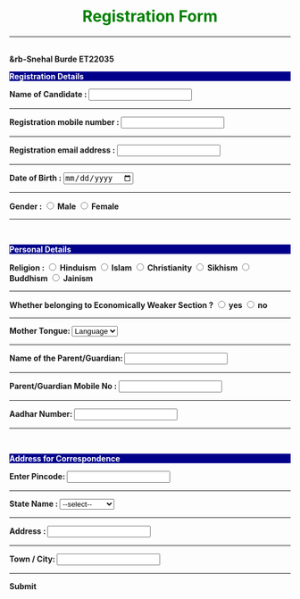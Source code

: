 <html>
<head> <title> Registration Form 2023 &rb </title>
</head >
<body>
 <h1 style="color:Green" align="center"> Registration Form </h1><hr><br>
<b>&rb-Snehal Burde ET22035<b>
<p style=" color:white ; background-color:darkblue"> <b>Registration Details</b></p>
<lable> Name of Candidate  : </lable> <input type="text"><br><hr>
<lable> Registration mobile number : </lable> <input type="number"><br><hr>
<lable> Registration email address : </lable> <input type="email"><br><hr>
<lable>Date of Birth  : </lable> <input type="date"><br><hr>
<lable> Gender   : </lable> <input type="radio" name = "Gender" > Male <input type = "radio" name ="Gender"> Female <br><hr><br>
<p style=" color:white ; background-color:darkblue"> <b> Personal Details </b></p>
<lable> Religion : </lable> <input type="radio" name = "religion" > Hinduism <input type = "radio" name ="Religion"> Islam <input type = "radio" name ="religion"> Christianity <input type = "radio" name ="Religion">  Sikhism <input type ="radio" name = "Religion"> Buddhism <input type="radio" name = "religion" > Jainism <br><hr>
<lable> Whether belonging to Economically Weaker Section ?</lable> <input type="radio" name = "Gender" > yes <input type = "radio" name ="Gender"> no <br><hr>
<lable> Mother Tongue:</lable>
<select>   <!-- Snehal Ravindra Burde ET22035--> 
<option> Language </option>
<option>Marathi</option>
<option>Hindi</option>
<option>Gujarati</option>
<option>Telugu</option>
<option>Punjabi</option>
<option>Urdu</option>
<option>Sanskrit</option>
<option>Bengali</option>
<option>Tamil</option>
</select><hr>
<lable> Name of the Parent/Guardian: </lable> <input type="text"><hr>
<lable> Parent/Guardian Mobile No :  </lable> <input type="number"><hr>
<lable> Aadhar Number: </lable> <input type="number"><hr><br>
<p style=" color:white ; background-color:darkblue"> <b>Address for Correspondence </b></p>
<lable> Enter Pincode:</lable> <input tpye ="number"> <hr>
<lable> State Name :</lable>
<select> 
<option> --select--</option>
<option>Tamil Nadu</option>
<option>Gujarat</option>
<option>Karnataka</option>
<option>Maharastra</option>
<option>Haryana</option>
<option>Bihar</option>
<option>Kerla</option>
<option>West Bengal</option>
<option>Assam</option>
</select><hr>
<lable> Address :</lable> <input type ="name"><hr>
<lable> Town / City: </lable><input type ="name"><hr>
 <botton> Submit </botton>
</body>
</html>
